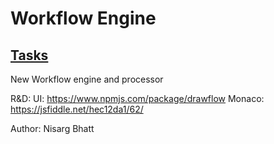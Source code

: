 # Workflow Engine

## [Tasks](./TASKS.md)

New Workflow engine and processor

R&D:
UI: https://www.npmjs.com/package/drawflow
Monaco: https://jsfiddle.net/hec12da1/62/

Author: Nisarg Bhatt
